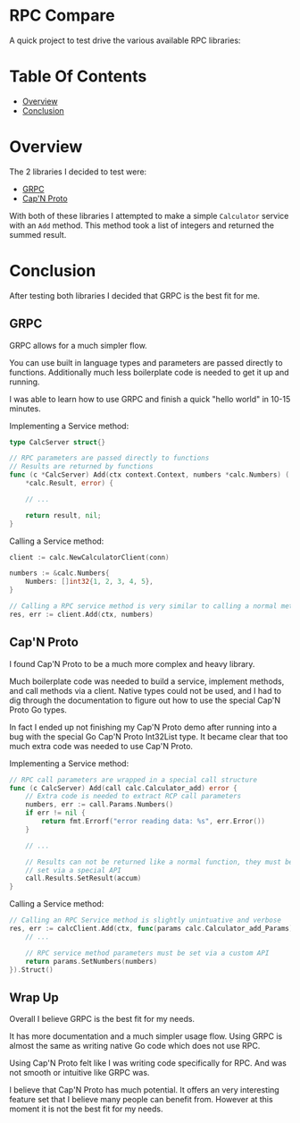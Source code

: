 # RPC Compare
A quick project to test drive the various available RPC libraries:

# Table Of Contents
- [Overview](#overview)
- [Conclusion](#conclusion)

# Overview
The 2 libraries I decided to test were:

- [GRPC](https://grpc.io)
- [Cap'N Proto](https://capnproto.org/)

With both of these libraries I attempted to make a simple `Calculator` service 
with an `Add` method. This method took a list of integers and returned the 
summed result.

# Conclusion
After testing both libraries I decided that GRPC is the best fit for me.  

## GRPC
GRPC allows for a much simpler flow.  

You can use built in language types and parameters are passed directly to 
functions. Additionally much less boilerplate code is needed to get it up and 
running.  

I was able to learn how to use GRPC and finish a quick "hello world" in 10-15 
minutes.  

Implementing a Service method:  

```go
type CalcServer struct{}

// RPC parameters are passed directly to functions
// Results are returned by functions
func (c *CalcServer) Add(ctx context.Context, numbers *calc.Numbers) (
	*calc.Result, error) {

	// ...

	return result, nil;
}
```

Calling a Service method:  

```go
client := calc.NewCalculatorClient(conn)

numbers := &calc.Numbers{
	Numbers: []int32{1, 2, 3, 4, 5},
}

// Calling a RPC service method is very similar to calling a normal method
res, err := client.Add(ctx, numbers)
```

## Cap'N Proto
I found Cap'N Proto to be a much more complex and heavy library.  

Much boilerplate code was needed to build a service, implement methods, and 
call methods via a client. Native types could not be used, and I had to dig 
through the documentation to figure out how to use the special Cap'N Proto 
Go types.  

In fact I ended up not finishing my Cap'N Proto demo after running into a bug 
with the special Go Cap'N Proto Int32List type. It became clear that too much 
extra code was needed to use Cap'N Proto.  

Implementing a Service method:  

```go
// RPC call parameters are wrapped in a special call structure
func (c CalcServer) Add(call calc.Calculator_add) error {
	// Extra code is needed to extract RCP call parameters
	numbers, err := call.Params.Numbers()
	if err != nil {
		return fmt.Errorf("error reading data: %s", err.Error())
	}

	// ...

	// Results can not be returned like a normal function, they must be 
	// set via a special API
	call.Results.SetResult(accum)
}
```

Calling a Service method:  

```go
// Calling an RPC Service method is slightly unintuative and verbose
res, err := calcClient.Add(ctx, func(params calc.Calculator_add_Params) error {
	// ...

	// RPC service method parameters must be set via a custom API
	return params.SetNumbers(numbers)
}).Struct()
```

## Wrap Up
Overall I believe GRPC is the best fit for my needs.  

It has more documentation and a much simpler usage flow. Using GRPC is almost 
the same as writing native Go code which does not use RPC.  

Using Cap'N Proto felt like I was writing code specifically for RPC. And was 
not smooth or intuitive like GRPC was.  

I believe that Cap'N Proto has much potential. It offers an very interesting 
feature set that I believe many people can benefit from. However at this 
moment it is not the best fit for my needs.
